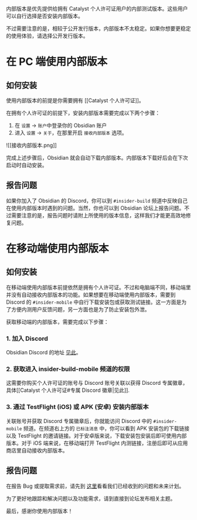 内部版本是优先提供给拥有 Catalyst 个人许可证用户的内部测试版本。这些用户可以自行选择是否安装内部版本。

不过需要注意的是，相较于公开发行版本，内部版本不太稳定。如果你想要更稳定的使用体验，请选择公开发行版本。

# 在 PC 端使用内部版本

## 如何安装

使用内部版本的前提是你需要拥有 [[Catalyst 个人许可证]]。

在拥有个人许可证的前提下，安装内部版本需要完成以下两个步骤：

1. 在 `设置` -> `账户`中登录你的 Obsidian 账户
2. 进入 `设置` -> `关于`，在那里开启 `接收内部版本` 选项。

![[接收内部版本.png]]

完成上述步骤后，Obsidian 就会自动下载内部版本。内部版本下载好后会在下次启动时自动安装。

## 报告问题

如果你加入了 Obsidian 的 Discord，你可以到 `#insider-build` 频道中反映自己在使用内部版本时遇到的问题。当然，你也可以到 Obsidian 论坛上报告问题。不过需要注意的是，报告问题时请附上所使用的版本信息，这样我们才能更高效地修复问题。

# 在移动端使用内部版本

## 如何安装

在移动端使用内部版本前提依然是拥有个人许可证。不过和电脑端不同，移动端里并没有自动接收内部版本的功能。如果想要在移动端使用内部版本，需要到 Discord 的 `#insider-mobile` 中自行下载安装包或获取测试链接。这一方面是为了方便内测用户反馈问题，另一方面也是为了防止安装包外泄。

获取移动端的内部版本，需要完成以下步骤：

### 1. 加入 Discord

Obsidian Discord 的地址 [见此](https://discord.gg/veuWUTm)。

### 2. 获取进入 insider-build-mobile 频道的权限

这需要你购买个人许可证的账号与 Discord 账号关联以获得 Discord 专属徽章，具体[[Catalyst 个人许可证#专属 Discord 徽章|见此]].

### 3. 通过 TestFlight (iOS) 或 APK (安卓) 安装内部版本

关联账号并获取 Discord 专属徽章后，你就能访问 Discord 中的 `#insider-mobile` 频道。在频道右上方的 `已标注消息` 中，你可以看到 APK 安装包的下载链接以及 TestFlight 的邀请链接。对于安卓版来说，下载安装包安装后即可使用内部版本。对于 iOS 端来说，在移动端打开 TestFlight 内测链接，注册后即可从应用商店里自动接收内部版本。

## 报告问题

在报告 Bug 或提取需求前，请先到 [这里](https://forum.obsidian.md/t/list-of-known-issues/14286)看看我们已经收到的问题和未来计划。

为了更好地跟踪和解决问题以及功能需求，请到直接到论坛发布相关主题。

最后，感谢你使用内部版本！